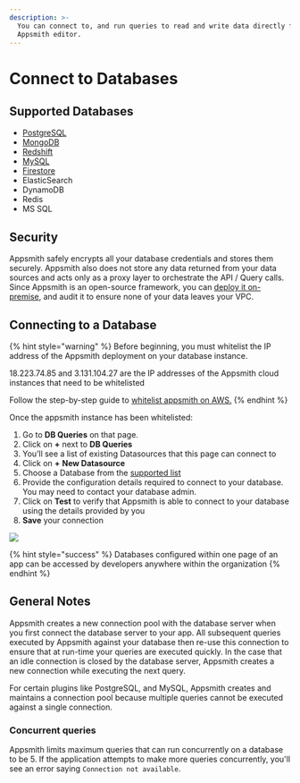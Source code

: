 ```yaml
---
description: >-
  You can connect to, and run queries to read and write data directly from the
  Appsmith editor.
---
```


# Connect to Databases

## Supported Databases

* [PostgreSQL](../../../datasource-reference/querying-postgres.md)
* [MongoDB](../../../datasource-reference/querying-mongodb/)
* [Redshift](../../../datasource-reference/querying-redshift.md)
* [MySQL](../../../datasource-reference/querying-mysql.md)
* [Firestore](../../../datasource-reference/querying-firestore.md)
* ElasticSearch
* DynamoDB
* Redis
* MS SQL

## Security

Appsmith safely encrypts all your database credentials and stores them securely. Appsmith also does not store any data returned from your data sources and acts only as a proxy layer to orchestrate the API / Query calls. Since Appsmith is an open-source framework, you can [deploy it on-premise](../../../setting-up/), and audit it to ensure none of your data leaves your VPC.

## Connecting to a Database

{% hint style="warning" %}
Before beginning, you must whitelist the IP address of the Appsmith deployment on your database instance. 

18.223.74.85 and 3.131.104.27 are the IP addresses of the Appsmith cloud instances that need to be whitelisted

Follow the step-by-step guide to [whitelist appsmith on AWS.](aws-whitelist.md)
{% endhint %}

Once the appsmith instance has been whitelisted:

1. Go to **DB Queries** on that page.
2. Click on **+** next to **DB Queries**
3. You’ll see a list of existing Datasources that this page can connect to
4. Click on **+** **New Datasource**
5. Choose a Database from the [supported list](./#supported-databases)
6. Provide the configuration details required to connect to your database. You may need to contact your database admin.
7. Click on **Test** to verify that Appsmith is able to connect to your database using the details provided by you
8. **Save** your connection

![](../../../.gitbook/assets/db-connect.gif)

{% hint style="success" %}
Databases configured within one page of an app can be accessed by developers anywhere within the organization
{% endhint %}

## General Notes

Appsmith creates a new connection pool with the database server when you first connect the database server to your app. All subsequent queries executed by Appsmith against your database then re-use this connection to ensure that at run-time your queries are executed quickly. In the case that an idle connection is closed by the database server, Appsmith creates a new connection while executing the next query.

For certain plugins like PostgreSQL, and MySQL, Appsmith creates and maintains a connection pool because multiple queries cannot be executed against a single connection.

### Concurrent queries

Appsmith limits maximum queries that can run concurrently on a database to be 5. If the application attempts to make more queries concurrently, you'll see an error saying `Connection not available`.

